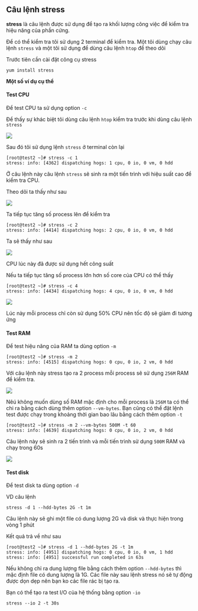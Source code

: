 ## Câu lệnh stress

**stress** là câu lệnh được sử dụng để tạo ra khối lượng công việc để kiểm tra hiệu năng của phần cứng.

Để có thể kiểm tra tôi sử dụng 2 terminal để kiểm tra. Một tôi dùng chạy câu lệnh `stress` và một tôi sử dụng để dùng câu lệnh `htop` để theo dõi

Trước tiên cần cài đặt công cụ stress

```
yum install stress
```

**Một số ví dụ cụ thể**

#### Test CPU

Để test CPU ta sử dụng option `-c`

Để thấy sự khác biệt tôi dùng câu lệnh `htop` kiểm tra trước khi dùng câu lệnh `stress`

![](https://github.com/niemdinhtrong/thuctapsinh/blob/master/NiemDT/Monitoring/images/stress/1.png)

Sau đó tôi sử dụng lệnh `stress` ở terminal còn lại

```
[root@test2 ~]# stress -c 1
stress: info: [4362] dispatching hogs: 1 cpu, 0 io, 0 vm, 0 hdd
```

Ở câu lệnh này câu lệnh `stress` sẽ sinh ra một tiến trình với hiệu suất cao để kiểm tra CPU. 

Theo dõi ta thấy như sau

![](https://github.com/niemdinhtrong/thuctapsinh/blob/master/NiemDT/Monitoring/images/stress/2.png)

Ta tiếp tục tăng số process lên để kiểm tra

```
[root@test2 ~]# stress -c 2
stress: info: [4414] dispatching hogs: 2 cpu, 0 io, 0 vm, 0 hdd
```

Ta sẽ thấy như sau

![](https://github.com/niemdinhtrong/thuctapsinh/blob/master/NiemDT/Monitoring/images/stress/3.png)

CPU lúc này đã được sử dụng hết công suất

Nếu ta tiếp tục tăng số process lớn hơn số core của CPU có thể thấy

```
[root@test2 ~]# stress -c 4
stress: info: [4434] dispatching hogs: 4 cpu, 0 io, 0 vm, 0 hdd
```

![](https://github.com/niemdinhtrong/thuctapsinh/blob/master/NiemDT/Monitoring/images/stress/4.png)

Lúc này mỗi process chỉ còn sử dụng 50% CPU nên tốc độ sẽ giảm đi tương ứng

#### Test RAM

Để test hiệu năng của RAM ta dùng option `-m`

```
[root@test2 ~]# stress -m 2
stress: info: [4515] dispatching hogs: 0 cpu, 0 io, 2 vm, 0 hdd
```

Với câu lệnh này stress tạo ra 2 process mỗi process sẽ sử dụng `256M` RAM để kiểm tra.

![](https://github.com/niemdinhtrong/thuctapsinh/blob/master/NiemDT/Monitoring/images/stress/5.png)

Nêú không muốn dùng số RAM mặc định cho mỗi process là `256M` ta có thể chi ra bằng cách dùng thêm option `--vm-bytes`. Bạn cũng có thể đặt lệnh test được chạy trong khoảng thời gian bao lâu bằng cách thêm option `-t`

```
[root@test2 ~]# stress -m 2 --vm-bytes 500M -t 60
stress: info: [4639] dispatching hogs: 0 cpu, 0 io, 2 vm, 0 hdd
```

Câu lệnh này sẽ sinh ra 2 tiến trình và mỗi tiến trình sử dụng `500M` RAM và chạy trong 60s

![](https://github.com/niemdinhtrong/thuctapsinh/blob/master/NiemDT/Monitoring/images/stress/6.png)

#### Test disk

Để test disk ta dùng option `-d` 

VD câu lệnh

```
stress -d 1 --hdd-bytes 2G -t 1m
```

Câu lệnh này sẽ ghi một file có dung lượng 2G và disk và thực hiện trong vòng 1 phút

Kết quả trả về như sau

```
[root@test2 ~]# stress -d 1 --hdd-bytes 2G -t 1m
stress: info: [4951] dispatching hogs: 0 cpu, 0 io, 0 vm, 1 hdd
stress: info: [4951] successful run completed in 63s
```

Nếu không chỉ ra dung lượng file bằng cách thêm option `--hdd-bytes` thì mặc định file có dung lượng là 1G. Các file này sau lệnh stress nó sẽ tự động được dọn dẹp nên bạn ko các file rác bị tạo ra.

Bạn có thể  tạo ra test I/O của hệ thống bằng option `-io`

```
stress --io 2 -t 30s
```